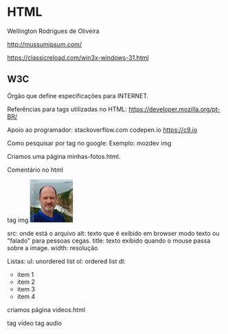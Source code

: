 # HTML

Wellington Rodrigues de Oliveira

http://mussumipsum.com/

https://classicreload.com/win3x-windows-31.html

## W3C

Órgão que define especificações para INTERNET.

Referências para tags utilizadas no HTML:
https://developer.mozilla.org/pt-BR/

Apoio ao programador:
stackoverflow.com
codepen.io
https://c9.io

Como pesquisar por tag no google:
Exemplo: mozdev img

Criamos uma página minhas-fotos.html.

Comentário no html
<!--   -->

tag img
<img src="fotos/jairo.jpeg" title="Foto de Jairo" alt="Foto de Jairo" width="100">


src: onde está o arquivo
alt: texto que é exibido em browser modo texto ou "falado" para pessoas cegas.
title: texto exibido quando o mouse passa sobre a image.
width: resolução


Listas:
ul: unordered list
ol: ordered list
dl: 
            <ul type="circle"><li>item 1</li>
                <li>item 2</li>
                <li>item 3</li>
                <li>item 4</li>
            </ul>


criamos página videos.html

tag video
tag audio
            
